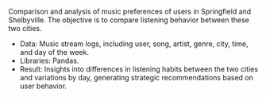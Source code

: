 Comparison and analysis of music preferences of users in Springfield and Shelbyville. The objective is to compare listening behavior between these two cities.

- Data: Music stream logs, including user, song, artist, genre, city, time, and day of the week.
- Libraries: Pandas.
- Result: Insights into differences in listening habits between the two cities and variations by day, generating strategic recommendations based on user behavior.
